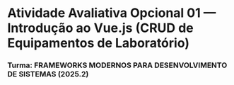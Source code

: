 # Atividade Avaliativa Opcional 01 — Introdução ao Vue.js (CRUD de Equipamentos de Laboratório)

### Turma: FRAMEWORKS MODERNOS PARA DESENVOLVIMENTO DE SISTEMAS (2025.2)